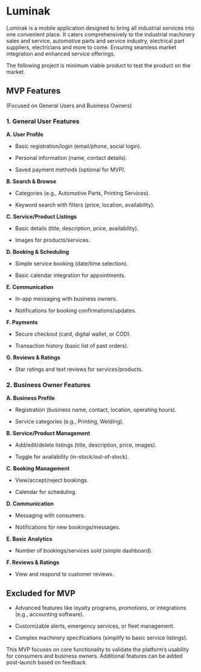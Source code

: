 # Luminak

Luminak is a mobile application designed to bring all industrial services into one
convenient place. It caters comprehensively to the industrial machinery sales and
service, automotive parts and service industry, electrical part suppliers, electricians
and more to come. Ensuring seamless market integration and enhanced service
offerings.

The following project is minimum viable product to test the product on the market.

## MVP Features

(Focused on General Users and Business Owners)

### 1. General User Features

**A. User Profile**

- Basic registration/login (email/phone, social login).

- Personal information (name, contact details).

- Saved payment methods (optional for MVP).

**B. Search & Browse**

- Categories (e.g., Automotive Parts, Printing Services).

- Keyword search with filters (price, location, availability).

**C. Service/Product Listings**

- Basic details (title, description, price, availability).

- Images for products/services.

**D. Booking & Scheduling**

- Simple service booking (date/time selection).

- Basic calendar integration for appointments.

**E. Communication**

- In-app messaging with business owners.

- Notifications for booking confirmations/updates.

**F. Payments**

- Secure checkout (card, digital wallet, or COD).

- Transaction history (basic list of past orders).

**G. Reviews & Ratings**

- Star ratings and text reviews for services/products.

### 2. Business Owner Features

**A. Business Profile**

- Registration (business name, contact, location, operating hours).

- Service categories (e.g., Printing, Welding).

**B. Service/Product Management**

- Add/edit/delete listings (title, description, price, images).

- Toggle for availability (in-stock/out-of-stock).

**C. Booking Management**

- View/accept/reject bookings.

- Calendar for scheduling.

**D. Communication**

- Messaging with consumers.

- Notifications for new bookings/messages.

**E. Basic Analytics**

- Number of bookings/services sold (simple dashboard).

**F. Reviews & Ratings**

- View and respond to customer reviews.

## Excluded for MVP

- Advanced features like loyalty programs, promotions, or integrations (e.g., accounting software).

- Customizable alerts, emergency services, or fleet management.

- Complex machinery specifications (simplify to basic service listings).

This MVP focuses on core functionality to validate the platform’s usability for consumers and business owners. Additional features can be added post-launch based on feedback.
